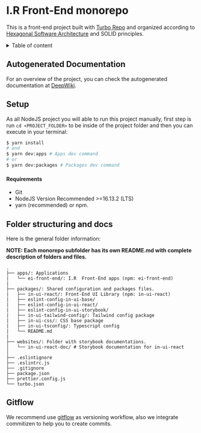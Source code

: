 # I.R Front-End monorepo

This is a front-end project built with [Turbo Repo](https://turborepo.org/) and organized according to [Hexagonal Software Architecture](<https://en.wikipedia.org/wiki/Hexagonal_architecture_(software)>) and SOLID principles.

<details>
  <summary>Table of content</summary>

- [Setup](#setup)
- [Folder structuring and docs](#folder-structuring-and-docs)
- [Gitflow](#gitflow)

</details>

## Autogenerated Documentation

For an overview of the project, you can check the autogenerated documentation at [DeepWiki](https://deepwiki.com/InNickF/ir-demo).

## Setup

As all NodeJS project you will able to run this project manually, first step is run `cd <PROJECT_FOLDER>` to be inside of the project folder and then you can execute in your terminal:

```bash
$ yarn install
# and
$ yarn dev:apps # Apps dev command
# or
$ yarn dev:packages # Packages dev command
```

#### **Requirements**

- Git
- NodeJS Version Recommended >=16.13.2 (LTS)
- yarn (recommended) or npm.

## Folder structuring and docs

Here is the general folder information:

**NOTE: Each monorepo subfolder has its own README.md with complete description of folders and files.**

```
.
├── apps/: Applications
|   └── ei-front-end/: I.R  Front-End apps (npm: ei-front-end)
|
├── packages/: Shared configuration and packages files.
|   ├── in-ui-react/: Front-End UI Library (npm: in-ui-react)
|   ├── eslint-config-in-ui-base/
|   ├── eslint-config-in-ui-react/
|   ├── eslint-config-in-ui-storybook/
|   ├── in-ui-tailwind-config/: Tailwind config package
|   ├── in-ui-css/: CSS base package
|   ├── in-ui-tsconfig/: Typescript config
|   └── README.md
|
├── websites/: Folder with storybook documentations.
│   └── in-ui-react-doc/ # Storybook documentation for in-ui-react
│
├── .eslintignore
├── .eslintrc.js
├── .gitignore
├── package.json
├── prettier.config.js
└── turbo.json

```

## Gitflow

We recommend use [gitflow](https://www.atlassian.com/git/tutorials/comparing-workflows/gitflow-workflow) as versioning workflow, also we integrate commitizen to help you to create commits.

